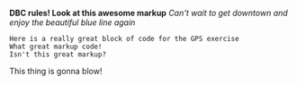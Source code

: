 **DBC rules! Look at this awesome markup**
*Can't wait to get downtown and enjoy the beautiful blue line again*

```
Here is a really great block of code for the GPS exercise
What great markup code!
Isn't this great markup?
```

This thing is gonna blow!